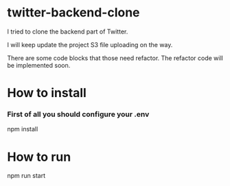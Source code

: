 # twitter-backend-clone

I tried to clone the backend part of Twitter.

I will keep update the project 
S3 file uploading on the way.

There are some code blocks that those need refactor.
The refactor code will be implemented soon.

# How to install
<h3> First of all you should configure your .env</h3>

npm install 

# How to run
npm run start
